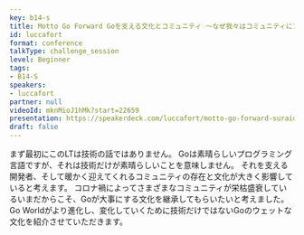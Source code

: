 ```yaml
---
key: b14-s
title: Motto Go Forward Goを支える文化とコミュニティ 〜なぜ我々はコミュニティにコントリビュートするのか？〜
id: luccafort
format: conference
talkType: challenge_session
level: Beginner
tags:
- B14-S
speakers:
- luccafort
partner: null
videoId: mknMioJ1hMk?start=22659
presentation: https://speakerdeck.com/luccafort/motto-go-forward-suraidototuputo-gowozhi-eruwen-hua-tokomiyunitei-sitegoli-yong-kudasai-nazewo-hakomiyuniteinikontori-biyutosurufalseka
draft: false
---
```

まず最初にこのLTは技術の話ではありません。
Goは素晴らしいプログラミング言語ですが、それは技術だけが素晴らしいことを意味しません。
それを支える開発者、そして暖かく迎えてくれるコミュニティの存在と文化が大きく影響していると考えます。
コロナ禍によってさまざまなコミュニティが栄枯盛衰しているいまだからこそ、Goが大事にする文化を継承してもらいたいと考えました。
Go Worldがより進化し、変化していくために技術だけではないGoのウェットな文化を紹介させていただきます。
